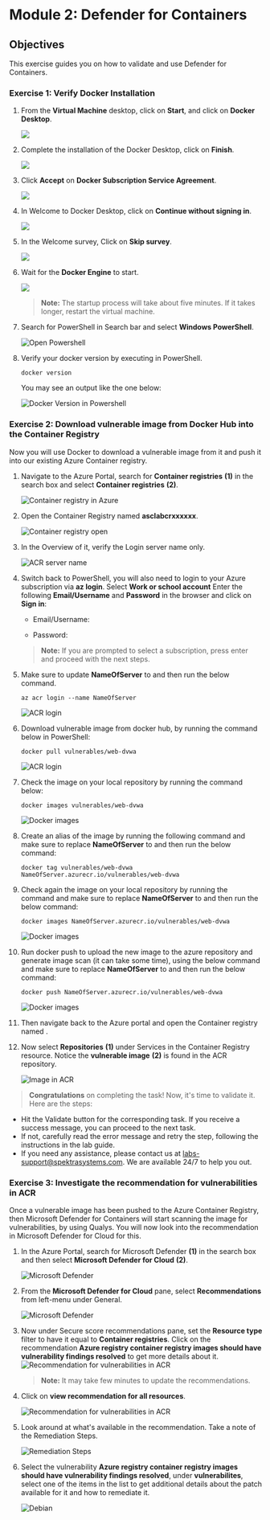 # Module 2:   Defender for Containers

## Objectives
This exercise guides you on how to validate and use Defender for Containers.

### Exercise 1: Verify Docker Installation

1. From the **Virtual Machine** desktop, click on **Start**, and click on **Docker Desktop**.
 
    ![](images/docker1.png)

2. Complete the installation of the Docker Desktop, click on **Finish**.

    ![](images/docker2.png)

3. Click **Accept** on **Docker Subscription Service Agreement**.

    ![](images/m2-img2.png)

4. In Welcome to Docker Desktop, click on **Continue without signing in**.

    ![](images/docker3.png)

5. In the Welcome survey, Click on **Skip survey**.

    ![](images/docker4.png)

6. Wait for the **Docker Engine** to start. 

    ![](images/docker5.png)

    >**Note:** The startup process will take about five minutes. If it takes longer, restart the virtual machine.
    
7. Search for PowerShell in Search bar and select **Windows PowerShell**.

   ![Open Powershell](images/open-powershell.png)

8. Verify your docker version by executing in PowerShell. 

   ```
   docker version
   ```

   You may see an output like the one below:

   ![Docker Version in Powershell](images/docker-version.png)


### Exercise 2: Download vulnerable image from Docker Hub into the Container Registry

Now you will use Docker to download a vulnerable image from it and push it into our existing Azure Container registry.

1. Navigate to the Azure Portal, search for **Container registries** **(1)** in the search box and select **Container registries** **(2)**.

   ![Container registry in Azure](images/serach-cr1.png)

2. Open the Container Registry named **asclabcrxxxxxx**.

   ![Container registry open](images/select-cr.png)

3. In the Overview of it, verify the Login server name only. 

   ![ACR server name](images/copy-crname1.png)

4.	Switch back to PowerShell, you will also need to login to your Azure subscription via **az login**. Select **Work or school account** Enter the following **Email/Username** and **Password** in the browser and click on **Sign in**:

      * Email/Username: **<inject key="AzureAdUserEmail" enableCopy="true"/>** 

      * Password: **<inject key="AzureAdUserPassword" enableCopy="true"/>**
        
     >**Note:** If you are prompted to select a subscription, press enter and proceed with the next steps.
 
5. Make sure to update **NameOfServer** to **<inject key="Container registry" enableCopy="true"/>** and then run the below command.
   
   ```
   az acr login --name NameOfServer
   ```
 
   ![ACR login](images/acr-login.png)

6. Download vulnerable image from docker hub, by running the command below in PowerShell:

   ```
   docker pull vulnerables/web-dvwa
   ```

   ![ACR login](images/docker-pull1.png)

7. Check the image on your local repository by running the command below:

   ```
   docker images vulnerables/web-dvwa
   ```

   ![Docker images](images/docker-pull2.png)

8. Create an alias of the image by running the following command and make sure to replace **NameOfServer** to **<inject key="Container registry" enableCopy="true"/>** and then run the below command:

   ```
   docker tag vulnerables/web-dvwa NameOfServer.azurecr.io/vulnerables/web-dvwa
   ```

9. Check again the image on your local repository by running the command and make sure to replace **NameOfServer** to **<inject key="Container registry" enableCopy="true"/>** and then run the below command:

   ```
   docker images NameOfServer.azurecr.io/vulnerables/web-dvwa
   ```

   ![Docker images](images/docker-image.png)


10. Run docker push to upload the new image to the azure repository and generate image scan (it can take some time), using the below command and make sure to replace **NameOfServer** to **<inject key="Container registry" enableCopy="true"/>** and then run the below command:

    ```
    docker push NameOfServer.azurecr.io/vulnerables/web-dvwa
    ```

    ![Docker images](images/docker-push.png)

11. Then navigate back to the Azure portal and open the Container registry named **<inject key="Container registry" enableCopy="true"/>**.

12. Now select **Repositories** **(1)** under Services in the **<inject key="Container registry" enableCopy="false"/>** Container Registry resource. Notice the **vulnerable image** **(2)** is found in the ACR repository.

    ![Image in ACR](images/cr-repos.png)

  > **Congratulations** on completing the task! Now, it's time to validate it. Here are the steps:

  - Hit the Validate button for the corresponding task. If you receive a success message, you can proceed to the next task. 
  - If not, carefully read the error message and retry the step, following the instructions in the lab guide.
  - If you need any assistance, please contact us at labs-support@spektrasystems.com. We are available 24/7 to help you out.

  <validation step="9049dcde-bf54-499f-b276-71704adbcf9b" />

### Exercise 3: Investigate the recommendation for vulnerabilities in ACR 

Once a vulnerable image has been pushed to the Azure Container Registry, then Microsoft Defender for Containers will start scanning the image for vulnerabilities, by using Qualys. You will now look into the recommendation in Microsoft Defender for Cloud for this. 
 
1. In the Azure Portal, search for Microsoft Defender **(1)** in the search box and then select **Microsoft Defender for Cloud** **(2)**.

    ![Microsoft Defender](images/m2-ex3-step1.png)
   
2. From the **Microsoft Defender for Cloud** pane, select **Recommendations** from left-menu under General.

    ![Microsoft Defender](images/m2-ex3-step2.png)
 
3. Now under Secure score recommendations pane, set the **Resource type** filter to have it equal to **Container registries**. Click on the recommendation **Azure registry container registry images should have vulnerability findings resolved** to get more details about it.  
    ![Recommendation for vulnerabilities in ACR](images/m2-ex3-step3.3.png)
   >**Note:** It may take few minutes to update the recommendations.

1. Click on **view recommendation for all resources**.

    ![Recommendation for vulnerabilities in ACR](images/m2-ex3-step3.2.png)

4. Look around at what's available in the recommendation. Take a note of the Remediation Steps.

    ![Remediation Steps](images/m2-ex3-step4.1.png)
  
5. Select the vulnerability **Azure registry container registry images should have vulnerability findings resolved**, under **vulnerabilites**, select one of the items in the list to get additional details about the patch available for it and how to remediate it.

   ![Debian](images/m2-ex3-step5.1.png)
 
